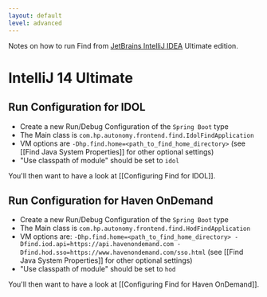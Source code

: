 ```yaml
---
layout: default
level: advanced
---
```

Notes on how to run Find from [JetBrains IntelliJ IDEA](https://www.jetbrains.com/idea/) Ultimate edition.

# IntelliJ 14 Ultimate

## Run Configuration for IDOL

- Create a new Run/Debug Configuration of the `Spring Boot` type
- The Main class is `com.hp.autonomy.frontend.find.IdolFindApplication`
- VM options are `-Dhp.find.home=<path_to_find_home_directory>` (see [[Find Java System Properties]] for other optional settings)
- "Use classpath of module" should be set to `idol`

You'll then want to have a look at [[Configuring Find for IDOL]].

## Run Configuration for Haven OnDemand

- Create a new Run/Debug Configuration of the `Spring Boot` type
- The Main class is `com.hp.autonomy.frontend.find.HodFindApplication`
- VM options are: `-Dhp.find.home=<path_to_find_home_directory> -Dfind.iod.api=https://api.havenondemand.com -Dfind.hod.sso=https://www.havenondemand.com/sso.html` (see [[Find Java System Properties]] for other optional settings)
- "Use classpath of module" should be set to `hod`

You'll then want to have a look at [[Configuring Find for Haven OnDemand]].